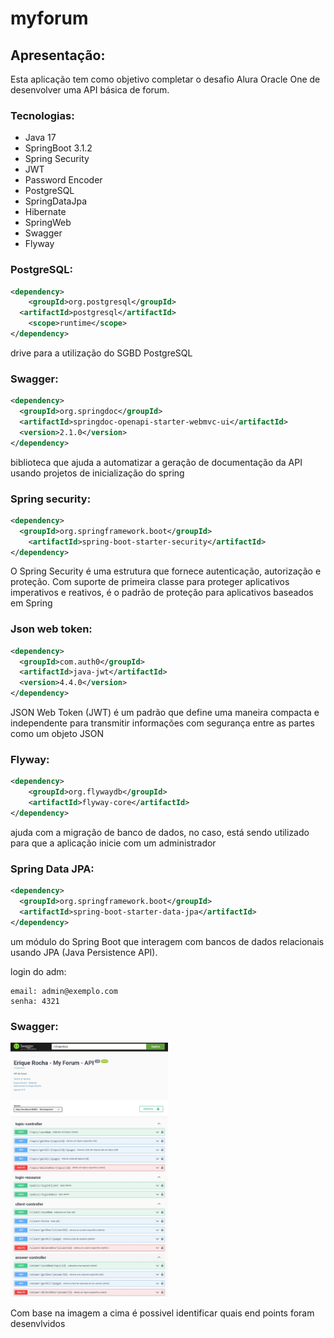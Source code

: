 # myforum

## Apresentação:
Esta aplicação tem como objetivo completar o desafio Alura Oracle One de desenvolver uma API básica de forum.

### Tecnologias:
* Java 17
* SpringBoot 3.1.2
* Spring Security
* JWT
* Password Encoder
* PostgreSQL
* SpringDataJpa
* Hibernate
* SpringWeb
* Swagger
* Flyway

### PostgreSQL:
```XML
<dependency>
	<groupId>org.postgresql</groupId>
  <artifactId>postgresql</artifactId>
	<scope>runtime</scope>
</dependency>
```
drive para a utilização do SGBD PostgreSQL

### Swagger:
```XML
<dependency>
  <groupId>org.springdoc</groupId>
  <artifactId>springdoc-openapi-starter-webmvc-ui</artifactId>
  <version>2.1.0</version>
</dependency>
```
biblioteca que ajuda a automatizar a geração de documentação da API usando projetos de inicialização do spring

### Spring security:
```XML
<dependency>
  <groupId>org.springframework.boot</groupId>
	<artifactId>spring-boot-starter-security</artifactId>
</dependency>
```
O Spring Security é uma estrutura que fornece autenticação, autorização e proteção. Com suporte de primeira classe para proteger aplicativos imperativos e reativos, é o padrão de proteção para aplicativos baseados em Spring

### Json web token:
```XML
<dependency>
  <groupId>com.auth0</groupId>
  <artifactId>java-jwt</artifactId>
  <version>4.4.0</version>
</dependency>
```
JSON Web Token (JWT) é um padrão que define uma maneira compacta e independente para transmitir informações com segurança entre as partes como um objeto JSON

### Flyway:
```XML
<dependency>
	<groupId>org.flywaydb</groupId>
	<artifactId>flyway-core</artifactId>
</dependency>
```
ajuda com a migração de banco de dados, no caso, está sendo utilizado para que a aplicação inicie com um administrador

### Spring Data JPA:
```XML
<dependency>
  <groupId>org.springframework.boot</groupId>
  <artifactId>spring-boot-starter-data-jpa</artifactId>
</dependency>
```
um módulo do Spring Boot que interagem com bancos de dados relacionais usando JPA (Java Persistence API).

login do adm:
```
email: admin@exemplo.com
senha: 4321
```


### Swagger:
<img src="./Screenshot.jpg" style="width: 50%;">

Com base na imagem a cima é possivel identificar quais end points foram desenvlvidos



